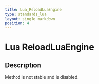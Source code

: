 ```yaml
---
title: Lua_ReloadLuaEngine
type: standards_lua
layout: single_markdown
position: 4
---
```


# Lua ReloadLuaEngine

## Description

Method is not stable and is disabled.

<!--- This is currently disabled. See https://github.com/arcemu/arcemu/issues/271 for more information.

## Description

ReloadLuaEngine() reloads the ALE (AscEmu LuaEngine) like the consol command "reloadscripts"

## Usage/Example

```
function reload()
  ReloadLuaEngine()
end
```
--->
